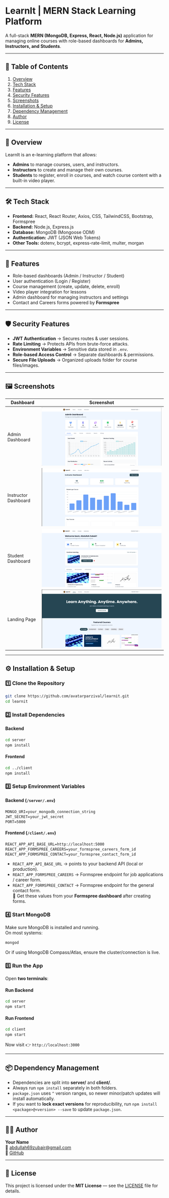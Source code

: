 # LearnIt | MERN Stack Learning Platform

A full-stack **MERN (MongoDB, Express, React, Node.js)** application for managing online courses with role-based dashboards for **Admins, Instructors, and Students**.  

---

## 📑 Table of Contents
1. [Overview](#-overview)  
2. [Tech Stack](#-tech-stack)  
3. [Features](#-features)  
4. [Security Features](#-security-features)  
5. [Screenshots](#-screenshots)  
6. [Installation & Setup](#%EF%B8%8F-installation--setup)  
7. [Dependency Management](#-dependency-management)  
8. [Author](#%E2%80%8D-author)
9. [License](#-license)  

---

## 📖 Overview
LearnIt is an e-learning platform that allows:
- **Admins** to manage courses, users, and instructors.  
- **Instructors** to create and manage their own courses.  
- **Students** to register, enroll in courses, and watch course content with a built-in video player.  

---

## 🛠 Tech Stack
- **Frontend:** React, React Router, Axios, CSS, TailwindCSS, Bootstrap, Formspree  
- **Backend:** Node.js, Express.js  
- **Database:** MongoDB (Mongoose ODM)  
- **Authentication:** JWT (JSON Web Tokens)  
- **Other Tools:** dotenv, bcrypt, express-rate-limit, multer, morgan  

---

## 🚀 Features
- Role-based dashboards (Admin / Instructor / Student)  
- User authentication (Login / Register)  
- Course management (create, update, delete, enroll)  
- Video player integration for lessons  
- Admin dashboard for managing instructors and settings  
- Contact and Careers forms powered by **Formspree**  

---

## 🛡 Security Features
- **JWT Authentication** → Secures routes & user sessions.  
- **Rate Limiting** → Protects APIs from brute-force attacks.  
- **Environment Variables** → Sensitive data stored in `.env`.  
- **Role-based Access Control** → Separate dashboards & permissions.  
- **Secure File Uploads** → Organized uploads folder for course files/images.  

---

## 🖼 Screenshots

| Dashboard | Screenshot |
|-----------|------------|
| Admin Dashboard | ![Admin Dashboard](screenshots/admin-dashboard.png) |
| Instructor Dashboard | ![Instructor Dashboard](screenshots/instructor-dashboard.png) |
| Student Dashboard | ![Student Dashboard](screenshots/student-dashboard.png) |
| Landing Page | ![Landing Page](screenshots/landing.png) |

---

## ⚙️ Installation & Setup

### 1️⃣ Clone the Repository
```bash
git clone https://github.com/avatarparzival/learnit.git
cd learnit
```

### 2️⃣ Install Dependencies
#### Backend
```bash
cd server
npm install
```

#### Frontend
```bash
cd ../client
npm install
```

### 3️⃣ Setup Environment Variables

#### Backend (`/server/.env`)
```env
MONGO_URI=your_mongodb_connection_string
JWT_SECRET=your_jwt_secret
PORT=5000
```

#### Frontend (`/client/.env`)
```env
REACT_APP_API_BASE_URL=http://localhost:5000
REACT_APP_FORMSPREE_CAREERS=your_formspree_careers_form_id
REACT_APP_FORMSPREE_CONTACT=your_formspree_contact_form_id
```
- `REACT_APP_API_BASE_URL` → points to your backend API (local or production).  
- `REACT_APP_FORMSPREE_CAREERS` → Formspree endpoint for job applications / career form.  
- `REACT_APP_FORMSPREE_CONTACT` → Formspree endpoint for the general contact form.  
🔗 Get these values from your **Formspree dashboard** after creating forms.  

### 4️⃣ Start MongoDB
Make sure MongoDB is installed and running.  
On most systems:
```bash
mongod
```
Or if using MongoDB Compass/Atlas, ensure the cluster/connection is live.

### 5️⃣ Run the App
Open **two terminals**:

#### Run Backend
```bash
cd server
npm start
```

#### Run Frontend
```bash
cd client
npm start
```

Now visit 👉 `http://localhost:3000`

---

## 📦 Dependency Management
- Dependencies are split into **server/** and **client/**.  
- Always run `npm install` separately in both folders.  
- `package.json` uses `^` version ranges, so newer minor/patch updates will install automatically.  
- If you want to **lock exact versions** for reproducibility, run `npm install <package>@<version> --save` to update `package.json`.  

---

## 👨‍💻 Author
**Your Name**  
📧 abdullah69zubair@gmail.com  
🔗 [GitHub](https://github.com/avatarparzival)  

---

## 📜 License
This project is licensed under the **MIT License** — see the [LICENSE](LICENSE) file for details.  
